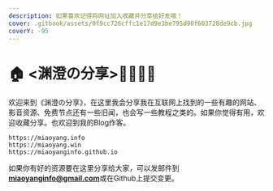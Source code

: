 ```yaml
---
description: 如果喜欢记得将网址加入收藏并分享给好友哦！
cover: .gitbook/assets/0f9cc726cffc1e17d9e3be795d90f603728de9cb.jpg
coverY: -95
---
```


# 🏠 <渊澄の分享>🤷‍♂️🤷‍♀️

欢迎来到《渊澄の分享》，在这里我会分享我在互联网上找到的一些有趣的网站、影音资源、免费节点还有一些旧闻，也会写一些教程之类的。如果你觉得有用，欢迎收藏分享。也欢迎到我的Blog作客。

```
https://miaoyang.info
https://miaoyang.win
https://miaoyanginfo.github.io
```

如果你有好的资源要在这里分享给大家，可以发邮件到**miaoyanginfo@gmail.com**或在Github上提交变更。
